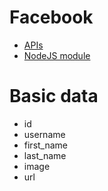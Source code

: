 # Facebook

* [APIs](https://developers.facebook.com/docs/apis-and-sdks)
* [NodeJS module](https://www.npmjs.com/package/fb)

# Basic data

* id
* username
* first_name
* last_name
* image
* url
